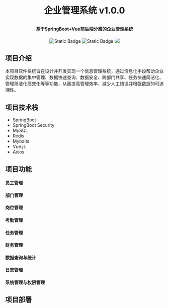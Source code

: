 <h1 align="center" style="margin: 30px 0 30px; font-weight: bold;">企业管理系统 v1.0.0</h1>  
<h4 align="center">基于SpringBoot+Vue前后端分离的企业管理系统</h4>  
<p align="center">  
	<img alt="Static Badge" src="https://img.shields.io/badge/BMS-v1.0.0-blue">
	<img alt="Static Badge" src="https://img.shields.io/badge/lang-java-java?style=flat&logo=java&logoColor=white">
    <a href="https://gitee.com/y_project/RuoYi-Vue/blob/master/LICENSE"><img src="https://img.shields.io/github/license/mashape/apistatus.svg"></a>  

</p>  

## 项目介绍

本项目软件系统旨在设计并开发实现一个信息管理系统，通过信息化手段帮助企业实现数据的集中管理、数据快速查询、数据安全、跨部门共享、任务快速简洁化、管理简洁化高效化等等功能，从而提高管理效率、减少人工错误并增强数据的可追溯性。

## 项目技术栈
- SpringBoot
- SpringBoot Security
- MySQL
- Redis
- Mybaits
- Vue.js
- Axios

## 项目功能
#### 员工管理
#### 部门管理
#### 岗位管理
#### 考勤管理
#### 任务管理
#### 财务管理

#### 数据查询与统计

#### 日志管理

#### 系统管理与权限管理

## 项目部署
